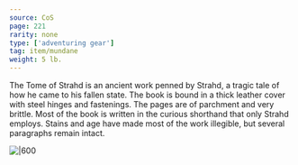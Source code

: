 ```yaml
---
source: CoS
page: 221
rarity: none
type: ['adventuring gear']
tag: item/mundane
weight: 5 lb.
---
```


The Tome of Strahd is an ancient work penned by Strahd, a tragic tale of how he came to his fallen state. The book is bound in a thick leather cover with steel hinges and fastenings. The pages are of parchment and very brittle. Most of the book is written in the curious shorthand that only Strahd employs. Stains and age have made most of the work illegible, but several paragraphs remain intact.

![|600](https://5e.tools/img/items/CoS/Tome%20of%20Strahd.jpg)